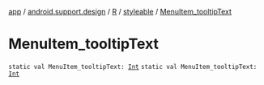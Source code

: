 [app](../../../index.md) / [android.support.design](../../index.md) / [R](../index.md) / [styleable](index.md) / [MenuItem_tooltipText](.)

# MenuItem_tooltipText

`static val MenuItem_tooltipText: `[`Int`](https://kotlinlang.org/api/latest/jvm/stdlib/kotlin/-int/index.html)
`static val MenuItem_tooltipText: `[`Int`](https://kotlinlang.org/api/latest/jvm/stdlib/kotlin/-int/index.html)